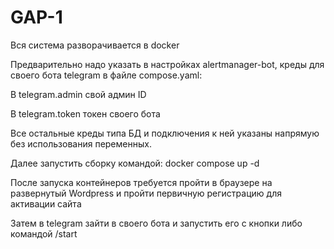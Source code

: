 # GAP-1
Вся система разворачивается в docker

Предварительно надо указать в настройках alertmanager-bot, креды для своего бота telegram в файле compose.yaml:

В telegram.admin свой админ ID

В telegram.token токен своего бота

Все остальные креды типа БД и подключения к ней указаны напрямую без использования переменных.

Далее запустить сборку командой: 
docker compose up -d

После запуска контейнеров требуется пройти в браузере на развернутый Wordpress и пройти первичную регистрацию для активации сайта

Затем в telegram зайти в своего бота и запустить его с кнопки либо командой /start

